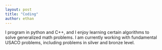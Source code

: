 ```yaml
---
layout: post
title: "Coding"
author: ethan
---
```


I program in python and C++, and I enjoy learning certain algorithms to solve generalized math problems. I am currently working with fundamental USACO problems, including problems in silver and bronze level.
